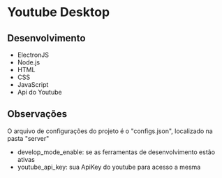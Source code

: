 # Youtube Desktop
## Desenvolvimento
- ElectronJS
- Node.js
- HTML
- CSS
- JavaScript
- Api do Youtube

##  Observações
O arquivo de configurações do projeto é o "configs.json", localizado na pasta "server"

- develop_mode_enable: se as ferramentas de desenvolvimento estão ativas
- youtube_api_key: sua ApiKey do youtube para acesso a mesma